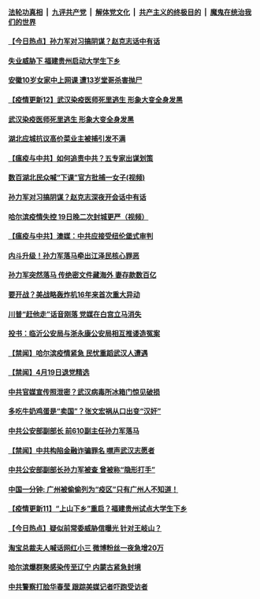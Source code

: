 

####  [法轮功真相](../../../../basic/blob/master/README.md?t=04202231) &nbsp;|&nbsp; [九评共产党](../../../../9ping.md/blob/master/README.md?t=04202231) &nbsp;|&nbsp; [解体党文化](../../../../jtdwh.md/blob/master/README.md?t=04202231)  &nbsp;|&nbsp; [共产主义的终极目的](../../../../gczydzjmd.md/blob/master/README.md?t=04202231) &nbsp;|&nbsp; [魔鬼在统治我们的世界](../../../../mgztzwmdsj.md/blob/master/README.md?t=04202231) 

#### [【今日热点】孙力军对习搞阴谋？赵克志话中有话](../pages/prog204/a102827258.md?t=04202231) 

#### [失业威胁下 福建贵州启动大学生下乡](../pages/prog204/a102827305.md?t=04202231) 

#### [安徽10岁女家中上网课 遭13岁堂哥杀害抛尸](../pages/prog204/a102827191.md?t=04202231) 

#### [【疫情更新12】武汉染疫医师死里逃生 形象大变全身发黑](../pages/prog204/a102826938.md?t=04202231) 

#### [武汉染疫医师死里逃生 形象大变全身发黑](../pages/prog204/a102827265.md?t=04202231) 

#### [湖北应城抗议高价菜业主被捕引发不满](../pages/prog204/a102827276.md?t=04202231) 

#### [【瘟疫与中共】如何追责中共？五专家出谋划策](../pages/prog204/a102827160.md?t=04202231) 

#### [数百湖北民众喊“下课”官方批捕一女子(视频)](../pages/prog204/a102827145.md?t=04202231) 

#### [孙力军对习搞阴谋？赵克志深夜开会话中有话](../pages/prog204/a102827117.md?t=04202231) 

#### [哈尔滨疫情失控 19日晚二次封城更严（视频）](../pages/prog204/a102827113.md?t=04202231) 

#### [【瘟疫与中共】澳媒：中共应接受纽伦堡式审判](../pages/prog204/a102827029.md?t=04202231) 

#### [内斗升级！孙力军落马牵出江泽民核心罪恶](../pages/prog204/a102827019.md?t=04202231) 

#### [孙力军突然落马 传绝密文件藏海外 妻存款数百亿](../pages/prog204/a102827003.md?t=04202231) 

#### [要开战？美战略轰炸机16年来首次重大异动](../pages/prog204/a102826978.md?t=04202231) 

#### [川普“赶他走”话音刚落 党媒在白宫立马消失](../pages/prog204/a102826973.md?t=04202231) 

#### [投书：临沂公安局与浙永康公安局相互推诿造冤案](../pages/prog204/a102826930.md?t=04202231) 


#### [【禁闻】哈尔滨疫情紧急 民忧重蹈武汉人遭遇](../pages/prog204/a102826912.md?t=04202231) 

#### [【禁闻】4月19日退党精选](../pages/prog204/a102826871.md?t=04202231) 

#### [中共官媒宣传照泄密？武汉病毒所冰箱门惊见破损](../pages/prog204/a102826866.md?t=04202231) 

#### [多吃牛奶鸡蛋是“卖国”？张文宏祸从口出变“汉奸”](../pages/prog204/a102826860.md?t=04202231) 

#### [中共公安部副部长 前610副主任孙力军落马](../pages/prog204/a102826855.md?t=04202231) 

#### [【禁闻】中共构陷金融诈骗罪名 噤声武汉志愿者](../pages/prog204/a102826826.md?t=04202231) 

#### [中共公安部副部长孙力军被查 曾被称“隐形打手”](../pages/prog204/a102826758.md?t=04202231) 

#### [中国一分钟: 广州被偷偷列为“疫区”只有广州人不知道！](../pages/prog204/a102826735.md?t=04202231) 

#### [【疫情更新11】“上山下乡”重启？福建贵州试点大学生下乡](../pages/prog204/a102821787.md?t=04202231) 

#### [【今日热点】疑似前常委威胁信曝光 针对王岐山？](../pages/prog204/a102826696.md?t=04202231) 

#### [淘宝总裁夫人喊话网红小三 微博粉丝一夜急增20万](../pages/prog204/a102826614.md?t=04202231) 

#### [哈尔滨爆群聚感染传至辽宁 内蒙古紧急封境](../pages/prog204/a102826608.md?t=04202231) 

#### [中共警察打脸华春莹 跟踪美媒记者吓跑受访者](../pages/prog204/a102826584.md?t=04202231) 


